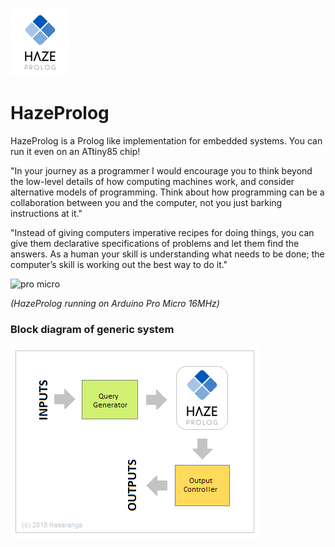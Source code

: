 ![Logo](logo.png)

# HazeProlog



HazeProlog
 is a Prolog like implementation for embedded systems. You can run it even on an ATtiny85 chip!

"In your journey as a programmer I would encourage you to think beyond the low-level details of how computing machines work, and consider alternative models of programming. Think about how programming can be a collaboration between you and the computer, not you just barking instructions at it."

"Instead of giving computers imperative recipes for doing things, you can give them declarative specifications of problems and let them find the answers. As a human your skill is understanding what needs to be done; the computer’s skill is working out the best way to do it."


![pro micro](pro_micro.gif)

*(HazeProlog running on Arduino Pro Micro 16MHz)*

### Block diagram of generic system

![diagram](block_diagram.png)
